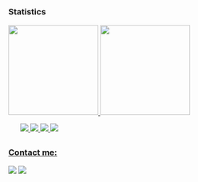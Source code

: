 

##

### Statistics
<div>
  <a href="https://github.com/bruno-cunha-souza">
  <img height="180em" src="https://github-readme-stats.vercel.app/api?username=bruno-cunha-souza&show_icons=true&theme=dark&include_all_commits=true&count_private=true"/> 
  <img height="180em" src="https://github-readme-stats.vercel.app/api/top-langs/?username=bruno-cunha-souza&layout=compact&langs_count=7&theme=dark"/>
</div>
 
 <div>
  <ul>
    <i><img src="https://cdn.jsdelivr.net/gh/devicons/devicon/icons/vuejs/vuejs-original-wordmark.svg" /></i>
    <i><img src="https://cdn.jsdelivr.net/gh/devicons/devicon/icons/django/django-plain.svg" /></i> 
    <i><img src="https://cdn.jsdelivr.net/gh/devicons/devicon/icons/angularjs/angularjs-plain.svg" /></i>
    <i><img src="https://cdn.jsdelivr.net/gh/devicons/devicon/icons/react/react-original-wordmark.svg" /></i> 
  </ul>
</div> 
  
  
##
  
### Contact me:

<div>
  <a href = "mailto:brunosouza.cup@gmail.com"><img src="https://img.shields.io/badge/Gmail-D14836?style=for-the-badge&logo=gmail&logoColor=white" target="_blank"></a>
  <a href="https://www.linkedin.com/in/bruno-souza-913984189" target="_blank"><img src="https://img.shields.io/badge/-LinkedIn-%230077B5?style=for-the-badge&logo=linkedin&logoColor=white" target="_blank"></a>   
</div>
